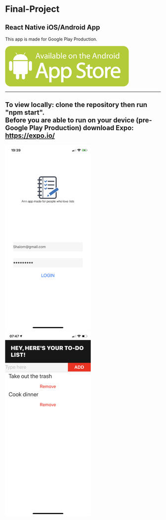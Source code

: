 # Final-Project
React Native iOS/Android App
-----------------------------

This app is made for Google Play Production.

<img src="assets/android.png">

-----------------------------
To view locally: clone the repository then run "npm start".
<br>
Before you are able to run on your device (pre-Google Play Production) download Expo:
https://expo.io/
------------------------------

<img src="assets/Login.PNG"  height="600"><img src="assets/Home.PNG" height="600">
